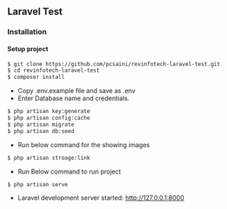 ## Laravel Test

### Installation


#### Setup project
```bash
$ git clone https://github.com/pcsaini/revinfotech-laravel-test.git
$ cd revinfotech-laravel-test
$ composer install
```

- Copy .env.example file and save as .env
- Enter Database name and credentials.

```bash
$ php artisan key:generate
$ php artisan config:cache
$ php artisan migrate
$ php artisan db:seed
```

- Run below command for the showing images
```bash
$ php artisan stroage:link
```

- Run Below command to run project
```bash
$ php artisan serve
```

- Laravel development server started: http://127.0.0.1:8000
